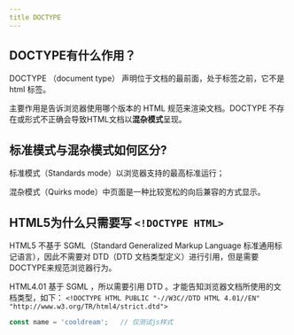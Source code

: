```yaml
---
title DOCTYPE
---
```


## DOCTYPE有什么作用？

DOCTYPE （document type） 声明位于文档的最前面，处于标签之前，它不是 html 标签。

主要作用是告诉浏览器使用哪个版本的 HTML 规范来渲染文档。DOCTYPE 不存在或形式不正确会导致HTML文档以**混杂模式**呈现。

## 标准模式与混杂模式如何区分?

标准模式（Standards mode）以浏览器支持的最高标准运行；

混杂模式（Quirks mode）中页面是一种比较宽松的向后兼容的方式显示。

## HTML5为什么只需要写 `<!DOCTYPE HTML>`

HTML5 不基于 SGML（Standard Generalized Markup Language 标准通用标记语言），因此不需要对 DTD（DTD 文档类型定义）进行引用，但是需要DOCTYPE来规范浏览器行为。

HTML4.01 基于 SGML ，所以需要引用 DTD 。才能告知浏览器文档所使用的文档类型，如下：
`<!DOCTYPE HTML PUBLIC "-//W3C//DTD HTML 4.01//EN" "http://www.w3.org/TR/html4/strict.dtd">`

```javascript
const name = 'cooldream';   // 仅测试js样式
```
